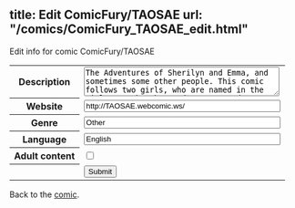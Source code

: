 title: Edit ComicFury/TAOSAE
url: "/comics/ComicFury_TAOSAE_edit.html"
---
Edit info for comic ComicFury/TAOSAE

<form name="comic" action="http://gaepostmail.appspot.com/comic/" method="post">
<table class="comicinfo">
<tr>
<th>Description</th><td><textarea name="description" cols="40" rows="3">The Adventures of Sherilyn and Emma, and sometimes some other people. This comic follows two girls, who are named in the title, as they have adventures and shenanigans at school.</textarea></td>
</tr>
<tr>
<th>Website</th><td><input type="text" name="url" value="http://TAOSAE.webcomic.ws/" size="40"/></td>
</tr>
<tr>
<th>Genre</th><td><input type="text" name="genre" value="Other" size="40"/></td>
</tr>
<tr>
<th>Language</th><td><input type="text" name="language" value="English" size="40"/></td>
</tr>
<tr>
<th>Adult content</th><td><input type="checkbox" name="adult" value="adult" /></td>
</tr>
<tr>
<th></th><td>
<input type="hidden" name="comic" value="ComicFury_TAOSAE" />
<input type="submit" name="submit" value="Submit" />
</td>
</tr>
</table>
</form>

Back to the [comic](ComicFury_TAOSAE.html).
